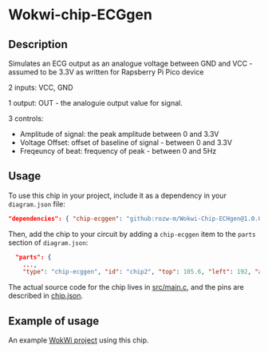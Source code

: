 # Wokwi-chip-ECGgen
## Description
Simulates an ECG output as an analogue voltage between GND and VCC - assumed to be 3.3V as written for Rapsberry Pi Pico device

2 inputs: VCC, GND

1 output: OUT - the analoguie output value for signal.

3 controls: 

- Amplitude of signal: the peak amplitude between 0 and 3.3V
- Voltage Offset: offset of baseline of signal - between 0 and 3.3V
- Freqeuncy of beat: frequency of peak - between 0 and 5Hz

## Usage
To use this chip in your project, include it as a dependency in your `diagram.json` file:

```json
"dependencies": { "chip-ecggen": "github:rozw-m/Wokwi-Chip-ECHgen@1.0.0" }
```

Then, add the chip to your circuit by adding a `chip-ecggen` item to the `parts` section of `diagram.json`:

```json
  "parts": {
    ...,
    "type": "chip-ecggen", "id": "chip2", "top": 105.6, "left": 192, "attrs": {},
```

The actual source code for the chip lives in [src/main.c](https://github.com/rozw-m/Wokwi-Chip-pJK/blob/main/src/main.c), and the pins are described in [chip.json](https://github.com/rozw-m/Wokwi-Chip-pJK/blob/main/chip.json).

## Example of usage
An example [WokWi project](https://wokwi.com/projects/436449093906557953) using this chip.


